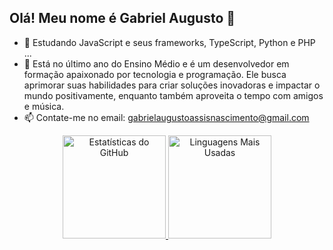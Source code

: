 ## Olá! Meu nome é Gabriel Augusto 👋


- 🌱 Estudando JavaScript e seus frameworks, TypeScript, Python e PHP ...
- 💬 Está no último ano do Ensino Médio e é um desenvolvedor em formação apaixonado por tecnologia e programação. Ele busca aprimorar suas habilidades para criar soluções inovadoras e impactar o mundo positivamente, enquanto também aproveita o tempo com amigos e música.
- 📫 Contate-me no email: gabrielaugustoassisnascimento@gmail.com

<p align="center">
  <a href="https://github.com/gabrielaanascimento">
    <picture>
      <source
        srcset="https://github-readme-stats.vercel.app/api?username=gabrielaanascimento&show_icons=true&theme=dark&card_width=340"
        media="(prefers-color-scheme: dark)"
      />
      <source
        srcset="https://github-readme-stats.vercel.app/api?username=gabrielaanascimento&show_icons=true&card_width=340"
        media="(prefers-color-scheme: light), (prefers-color-scheme: no-preference)"
      />
      <img height="165em" src="https://github-readme-stats.vercel.app/api?username=gabrielaanascimento&show_icons=true&card_width=340" alt="Estatísticas do GitHub" />
    </picture>
  </a>
  <a href="https://github.com/gabrielaanascimento">
    <picture>
      <source
        srcset="https://github-readme-stats.vercel.app/api/top-langs/?username=gabrielaanascimento&custom_title=Most%20Used%20Languages&theme=dark&card_width=340"
        media="(prefers-color-scheme: dark)"
      />
      <source
        srcset="https://github-readme-stats.vercel.app/api/top-langs/?username=gabrielaanascimento&custom_title=Most%20Used%20Languages&theme=light&card_width=340"
        media="(prefers-color-scheme: light), (prefers-color-scheme: no-preference)"
      />
      <img height="165em" src="https://github-readme-stats.vercel.app/api/top-langs/?username=gabrielaanascimento&custom_title=Most%20Used%20Languages&theme=light&card_width=340" alt="Linguagens Mais Usadas" />
    </picture>
  </a>
</p>
